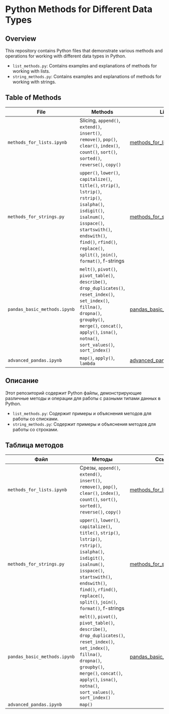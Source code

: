 # Python Methods for Different Data Types

## Overview

This repository contains Python files that demonstrate various methods and operations for working with different data types in Python.

- `list_methods.py`: Contains examples and explanations of methods for working with lists.
- `string_methods.py`: Contains examples and explanations of methods for working with strings.

## Table of Methods

| File | Methods | Link |
|------|---------|------|
| `methods_for_lists.ipynb` | Slicing, `append()`, `extend()`, `insert()`, `remove()`, `pop()`, `clear()`, `index()`, `count()`, `sort()`, `sorted()`, `reverse()`, `copy()` | [methods_for_lists.py](https://github.com/trutneva-k/basic_methods/blob/main/list_methods.ipynb) |
| `methods_for_strings.py` | `upper()`, `lower()`, `capitalize()`, `title()`, `strip()`, `lstrip()`, `rstrip()`, `isalpha()`, `isdigit()`, `isalnum()`, `isspace()`, `startswith()`, `endswith()`, `find()`, `rfind()`, `replace()`, `split()`, `join()`, `format()`, f-strings | [methods_for_strings.py](https://github.com/trutneva-k/basic_methods/blob/main/string_methods.ipynb) |
| `pandas_basic_methods.ipynb` | `melt()`, `pivot()`, `pivot_table()`, `describe()`, `drop_duplicates()`, `reset_index()`, `set_index()`, `fillna()`, `dropna()`, `groupby()`, `merge()`, `concat()`, `apply()`, `isna()`, `notna()`, `sort_values()`, `sort_index()` | [pandas_basic_methods.ipynb](https://github.com/trutneva-k/basic_methods/blob/main/pandas_basic_methods.ipynb) |
| `advanced_pandas.ipynb` | `map()`, `apply()`, `lambda` | [advanced_pandas.ipynb](https://github.com/trutneva-k/basic_Python_methods/blob/main/advanced_pandas.ipynb) |

## Описание 

Этот репозиторий содержит Python файлы, демонстрирующие различные методы и операции для работы с разными типами данных в Python.

- `list_methods.py`: Содержит примеры и объяснения методов для работы со списками.
- `string_methods.py`: Содержит примеры и объяснения методов для работы со строками.

## Таблица методов

| Файл | Методы | Ссылка |
|------|--------|--------|
| `methods_for_lists.ipynb` | Срезы, `append()`, `extend()`, `insert()`, `remove()`, `pop()`, `clear()`, `index()`, `count()`, `sort()`, `sorted()`, `reverse()`, `copy()` | [methods_for_lists.py](https://github.com/trutneva-k/basic_methods/blob/main/list_methods.ipynb) |
| `methods_for_strings.py` | `upper()`, `lower()`, `capitalize()`, `title()`, `strip()`, `lstrip()`, `rstrip()`, `isalpha()`, `isdigit()`, `isalnum()`, `isspace()`, `startswith()`, `endswith()`, `find()`, `rfind()`, `replace()`, `split()`, `join()`, `format()`, f-strings | [methods_for_strings.py](https://github.com/trutneva-k/basic_methods/blob/main/string_methods.ipynb) |
| `pandas_basic_methods.ipynb` | `melt()`, `pivot()`, `pivot_table()`, `describe()`, `drop_duplicates()`, `reset_index()`, `set_index()`, `fillna()`, `dropna()`, `groupby()`, `merge()`, `concat()`, `apply()`, `isna()`, `notna()`, `sort_values()`, `sort_index()` | [pandas_basic_methods.ipynb](https://github.com/trutneva-k/basic_methods/blob/main/pandas_basic_methods.ipynb) |
| `advanced_pandas.ipynb` | `map()`

